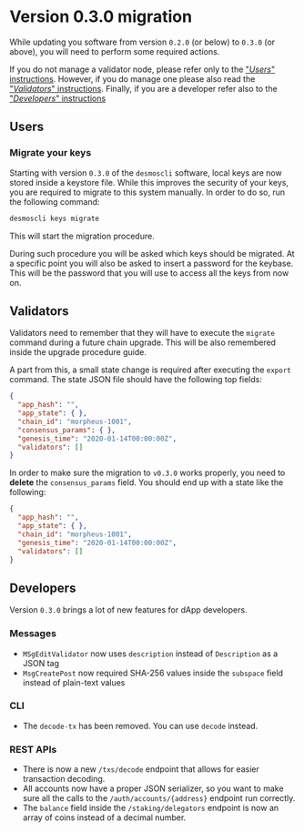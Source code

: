 # Version 0.3.0 migration
While updating you software from version `0.2.0` (or below) to `0.3.0` (or above), you will need to perform some required actions. 

If you do not manage a validator node, please refer only to the ["*Users*" instructions](#users). However, if you do manage one please also read the ["*Validators*" instructions](#validators). Finally, if you are a developer refer also to the ["*Developers*" instructions](#developers)

## Users
### Migrate your keys
Starting with version `0.3.0` of the `desmoscli` software, local keys are now stored inside a keystore file. While this improves the security of your keys, you are required to migrate to this system manually. In order to do so, run the following command: 

```bash
desmoscli keys migrate 
```  

This will start the migration procedure. 

During such procedure you will be asked which keys should be migrated. At a specific point you will also be asked to insert a password for the keybase. This will be the password that you will use to access all the keys from now on.  


## Validators
Validators need to remember that they will have to execute the `migrate` command during a future chain upgrade. This will be also remembered inside the upgrade procedure guide. 

A part from this, a small state change is required after executing the `export` command. The state JSON file should have the following top fields: 

```json
{
  "app_hash": "",
  "app_state": { },
  "chain_id": "morpheus-1001",
  "consensus_params": { },
  "genesis_time": "2020-01-14T00:00:00Z",
  "validators": []
}
```

In order to make sure the migration to `v0.3.0` works properly, you need to **delete** the `consensus_params` field. You should end up with a state like the following: 

```json
{
  "app_hash": "",
  "app_state": { },
  "chain_id": "morpheus-1001",
  "genesis_time": "2020-01-14T00:00:00Z",
  "validators": []
}
```

## Developers
Version `0.3.0` brings a lot of new features for dApp developers. 

### Messages
- `MSgEditValidator` now uses `description` instead of `Description` as a JSON tag
- `MsgCreatePost` now required SHA-256 values inside the `subspace` field instead of plain-text values

### CLI
- The `decode-tx` has been removed. You can use `decode` instead.

### REST APIs
- There is now a new `/txs/decode` endpoint that allows for easier transaction decoding. 
- All accounts now have a proper JSON serializer, so you want to make sure all the calls to the `/auth/accounts/{address}` endpoint run correctly. 
- The `balance` field inside the `/staking/delegators` endpoint is now an array of coins instead of a decimal number.

